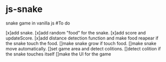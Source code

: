 # js-snake
snake game in vanilla js
#To do

[x]add snake.
[x]add random "food" for the snake.
[x]add score and updateScore.
[x]add distance detection function and make food reapear if the snake touch the food.
[]make snake grow if touch food.
[]make snake move automatically.
[]set game area and detect colitions.
[]detect colition if the snake touches itself
[]make the UI for the game

